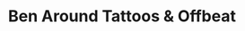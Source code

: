 ---
title: "Ben Around Tattoos & Offbeat"
url: /charlottesville/ben-around-tattoos-and-offbeat/
shop: tattoo
---